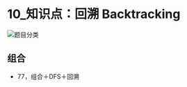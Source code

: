 # 10_知识点：回溯 Backtracking

![题目分类](https://code-thinking-1253855093.file.myqcloud.com/pics/20210219192050666.png)

## 组合
- 77，组合＋DFS＋回溯